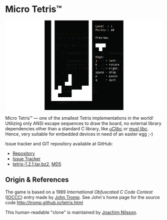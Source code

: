 Micro Tetris™
=============

![ASCII Image of Micro Tetris](micro-tetris.png "Play Micro Tetris!")

Micro Tetris™ — one of the smallest Tetris implementations in the world!
Utilizing only ANSI escape sequences to draw the board, no external
library dependencies other than a standard C library, like [uClibc] or
[musl libc]. Hence, very suitable for embedded devices in need of an
easter egg ;-)

Issue tracker and GIT repository available at GitHub:

* [Repository]
* [Issue Tracker]
* [tetris-1.2.1.tar.bz2][tarball], [MD5][hash]


Origin & References
--------------------

The game is based on a 1989 *International Obfuscated C Code Contest*
([IOCCC](http://www.ioccc.org)) entry made by [John Tromp].  See John's
home page for the source code http://tromp.github.io/tetris.html

This human-readable "clone" is maintained by [Joachim Nilsson].

[uClibc]: http://uclibc.org
[musl libc]: http://musl-libc.org
[Repository]: http://github.com/troglobit/tetris
[Issue Tracker]: http://github.com/troglobit/tetris/issues
[tarball]: ftp://troglobit.com/tetris/tetris-1.2.1.tar.bz2
[hash]: ftp://troglobit.com/tetris/tetris-1.2.1.tar.bz2.md5
[John Tromp]: http://tromp.github.io/
[Joachim Nilsson]: http://troglobit.com

